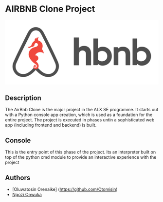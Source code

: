# AIRBNB Clone Project 

![](./hbnb_logo.png)

## Description
The AirBnb Clone is the major project in the ALX SE programme. It starts out with a Python console app creation, which is used as a foundation for the entire project. The project is executed in phases untin a sophisticated web app (including frontend and backend) is built.

## Console
This is the entry point of this phase of the project. Its an interpreter built
on top of the python cmd module to provide an interactive experience with the
project


## Authors
* [Oluwatosin Orenaike] (https://github.com/Otomisin)
* [Ngozi Onwuka](https://github.com/OnwukaNgozi)